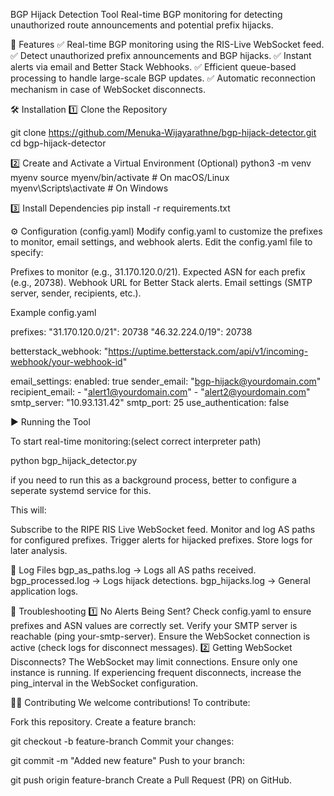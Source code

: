 BGP Hijack Detection Tool
Real-time BGP monitoring for detecting unauthorized route announcements and potential prefix hijacks.

🚀 Features
✅ Real-time BGP monitoring using the RIS-Live WebSocket feed.
✅ Detect unauthorized prefix announcements and BGP hijacks.
✅ Instant alerts via email and Better Stack Webhooks.
✅ Efficient queue-based processing to handle large-scale BGP updates.
✅ Automatic reconnection mechanism in case of WebSocket disconnects.

🛠 Installation
1️⃣ Clone the Repository

git clone https://github.com/Menuka-Wijayarathne/bgp-hijack-detector.git
cd bgp-hijack-detector

2️⃣ Create and Activate a Virtual Environment (Optional)
python3 -m venv myenv
source myenv/bin/activate  # On macOS/Linux
myenv\Scripts\activate  # On Windows

3️⃣ Install Dependencies
pip install -r requirements.txt

⚙️ Configuration (config.yaml)
Modify config.yaml to customize the prefixes to monitor, email settings, and webhook alerts.
Edit the config.yaml file to specify:

Prefixes to monitor (e.g., 31.170.120.0/21).
Expected ASN for each prefix (e.g., 20738).
Webhook URL for Better Stack alerts.
Email settings (SMTP server, sender, recipients, etc.).

Example config.yaml

prefixes:
  "31.170.120.0/21": 20738
  "46.32.224.0/19": 20738

betterstack_webhook: "https://uptime.betterstack.com/api/v1/incoming-webhook/your-webhook-id"

email_settings:
  enabled: true
  sender_email: "bgp-hijack@yourdomain.com"
  recipient_email:
    - "alert1@yourdomain.com"
    - "alert2@yourdomain.com"
  smtp_server: "10.93.131.42"
  smtp_port: 25
  use_authentication: false

  ▶️ Running the Tool

  To start real-time monitoring:(select correct interpreter path)

  python bgp_hijack_detector.py

if you need to run this as a background process, better to configure a seperate systemd service for this.

This will:

Subscribe to the RIPE RIS Live WebSocket feed.
Monitor and log AS paths for configured prefixes.
Trigger alerts for hijacked prefixes.
Store logs for later analysis.


📁 Log Files
bgp_as_paths.log → Logs all AS paths received.
bgp_processed.log → Logs hijack detections.
bgp_hijacks.log → General application logs.

🔄 Troubleshooting
1️⃣ No Alerts Being Sent?
Check config.yaml to ensure prefixes and ASN values are correctly set.
Verify your SMTP server is reachable (ping your-smtp-server).
Ensure the WebSocket connection is active (check logs for disconnect messages).
2️⃣ Getting WebSocket Disconnects?
The WebSocket may limit connections. Ensure only one instance is running.
If experiencing frequent disconnects, increase the ping_interval in the WebSocket configuration.


👨‍💻 Contributing
We welcome contributions! To contribute:

Fork this repository.
Create a feature branch:

git checkout -b feature-branch
Commit your changes:

git commit -m "Added new feature"
Push to your branch:

git push origin feature-branch
Create a Pull Request (PR) on GitHub.

